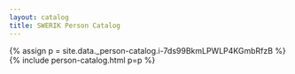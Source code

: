 ```yaml
---
layout: catalog
title: SWERIK Person Catalog
---
```

{% assign p = site.data._person-catalog.i-7ds99BkmLPWLP4KGmbRfzB %}
{% include person-catalog.html p=p %}

